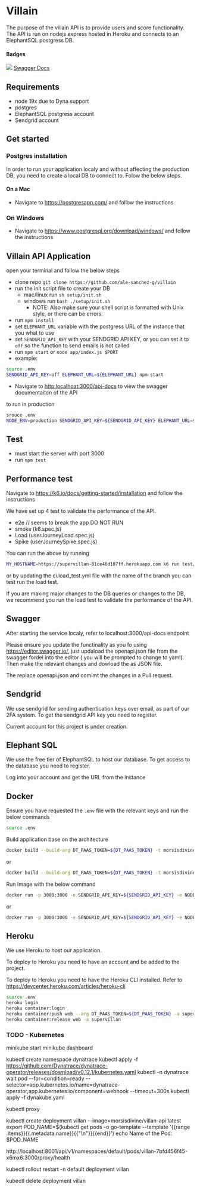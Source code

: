 # Villain

The purpose of the villain API is to provide users and score functionality. The API is run on nodejs express hosted in Heroku and connects to an ElephantSQL postgress DB.

#### Badges

<img src="http://online.swagger.io/validator?url=https://raw.githubusercontent.com/ale-sanchez-g/villain/master/app/swagger/openapi.json"> [Swagger Docs](http://supervillain.herokuapp.com/api-docs/)

## Requirements

- node 19x due to Dyna support
- postgres
- ElephantSQL postgress account
- Sendgrid account

## Get started

### Postgres installation

In order to run your application localy and without affecting the production DB, you need to create a local DB to connect to. Folow the below steps.

#### On a Mac

- Navigate to <https://postgresapp.com/> and follow the instructions

### On Windows

- Navigate to <https://www.postgresql.org/download/windows/> and follow the instructions

## Villain API Application

open your terminal and follow the below steps

- clone repo `git clone https://github.com/ale-sanchez-g/villain`
- run the init script file to create your DB
  - mac/linux run `sh setup/init.sh`
  - windows run `bash ./setup/init.sh`
    - NOTE: Also make sure your shell script is formatted with Unix style, or there can be errors.
- run `npm install`
- set `ELEPHANT_URL` variable with the postgress URL of the instance that you what to use
- set `SENDGRID_API_KEY` with your SENDGRID API KEY, or you can set it to `off` so the function to send emails is not called
- run `npm start` or `node app/index.js $PORT`
- example:

```bash
source .env
SENDGRID_API_KEY=off ELEPHANT_URL=${ELEPHANT_URL} npm start
```

- Navigate to <http:localhoat:3000/api-docs> to view the swagger documentaiton of the API

to run in production

```bash
srouce .env
NODE_ENV=production SENDGRID_API_KEY=${SENDGRID_API_KEY} ELEPHANT_URL=${ELEPHANT_URL} npm start
```

## Test

- must start the server with port 3000
- run `npm test`

## Performance test

Navigate to <https://k6.io/docs/getting-started/installation> and follow the instructions

We have set up 4 test to validate the performance of the API.

- e2e // seems to break the app DO NOT RUN
- smoke (k6.spec.js)
- Load (userJourneyLoad.spec.js)
- Spike (userJourneySpike.spec.js)

You can run the above by running

```bash
MY_HOSTNAME=https://supervillan-81ce46d107ff.herokuapp.com k6 run test/userJourneyLoad.spec.js
```

or by updating the ci.load_test.yml file with the name of the branch you can test run the load test.

If you are making major changes to the DB queries or changes to the DB, we recommend you run the load test to validate the performance of the API.

## Swagger

After starting the service localy, refer to localhost:3000/api-docs endpoint

Please ensure you update the functinality as you fo using https://editor.swagger.io/, just updaload the openapi.json file from the swagger fordel into the editor ( you will be prompted to change to yaml). Then make the relevant changes and dowload the as JSON file.

The replace openapi.json and comimt the changes in a Pull request.

## Sendgrid

We use sendgrid for sending authentication keys over email, as part of our 2FA system. To get the sendgrid API key you need to register.

Current account for this project is under creation.

## Elephant SQL

We use the free tier of ElephantSQL to host our database. To get access to the database you need to register.

Log into your account and get the URL from the instance

## Docker

Ensure you have requested the `.env` file with the relevant keys and run the below commands

```bash
source .env
```

Build application base on the architecture

```bash
docker build --build-arg DT_PAAS_TOKEN=${DT_PAAS_TOKEN} -t morsisdivine/villan-api:latest .
```

or

```bash
docker build --build-arg DT_PAAS_TOKEN=${DT_PAAS_TOKEN} -t morsisdivine/villan-api:arm . -f Dockerfile.m2
```

Run Image with the below command

```bash
docker run -p 3000:3000 -e SENDGRID_API_KEY=${SENDGRID_API_KEY} -e NODE_ENV=production -e ELEPHANT_URL=${ELEPHANT_URL} morsisdivine/villan-api:arm
```

or

```bash
docker run -p 3000:3000 -e SENDGRID_API_KEY=${SENDGRID_API_KEY} -e NODE_ENV=production -e ELEPHANT_URL=${ELEPHANT_URL} morsisdivine/villan-api:latest
```

## Heroku

We use Heroku to host our application.

To deploy to Heroku you need to have an account and be added to the project.

To deploy to Heroku you need to have the Heroku CLI installed. Refer to https://devcenter.heroku.com/articles/heroku-cli

```bash
source .env
heroku login
heroku container:login
heroku container:push web --arg DT_PAAS_TOKEN=${DT_PAAS_TOKEN} -a supervillan
heroku container:release web -a supervillan
```


### TODO - Kubernetes

minikube start
minikube dashboard

kubectl create namespace dynatrace
kubectl apply -f https://github.com/Dynatrace/dynatrace-operator/releases/download/v0.12.1/kubernetes.yaml
kubectl -n dynatrace wait pod --for=condition=ready --selector=app.kubernetes.io/name=dynatrace-operator,app.kubernetes.io/component=webhook --timeout=300s
kubectl apply -f dynakube.yaml

kubectl proxy

kubectl create deployment villan --image=morsisdivine/villan-api:latest
export POD_NAME=$(kubectl get pods -o go-template --template '{{range .items}}{{.metadata.name}}{{"\n"}}{{end}}')
echo Name of the Pod: $POD_NAME

http://localhost:8001/api/v1/namespaces/default/pods/villan-7bfd456f45-x6mx6:3000/proxy/health

kubectl rollout restart -n default deployment villan

kubectl delete deployment villan
